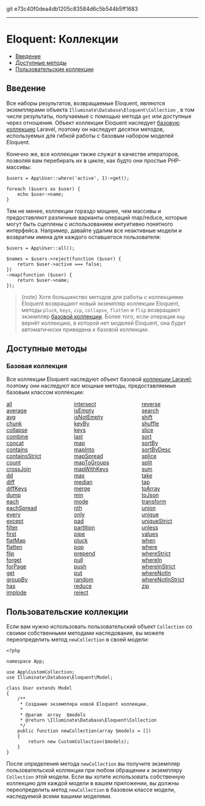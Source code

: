 git e73c40f0dea4db1205c83584d6c5b544b5ff1683

---

# Eloquent: Коллекции

- [Введение](#introduction)
- [Доступные методы](#available-methods)
- [Пользовательские коллекции](#custom-collections)

<a name="introduction"></a>
## Введение

Все наборы результатов, возвращаемые Eloquent, являются экземплярами объекта `Illuminate\Database\Eloquent\Collection` , в том числе результаты, получаемые с помощью метода `get` или доступные через отношения. Объект коллекции Eloquent наследует [базовую коллекцию](/docs/{{version}}/collections) Laravel, поэтому он наследует десятки методов, используемых для гибкой работы с базовым набором моделей Eloquent.

Конечно же, все коллекции также служат в качестве итераторов, позволяя вам перебирать их в цикле, как будто они простые PHP-массивы:

    $users = App\User::where('active', 1)->get();

    foreach ($users as $user) {
        echo $user->name;
    }

Тем не менее, коллекции гораздо мощнее, чем массивы и предоставляют различные варианты операций map/reduce, которые могут быть сцеплены с использованием интуитивно понятного интерфейса. Например, давайте удалим все неактивные модели и возвратим имена для каждого оставшегося пользователя:

    $users = App\User::all();

    $names = $users->reject(function ($user) {
        return $user->active === false;
    })
    ->map(function ($user) {
        return $user->name;
    });

> {note} Хотя большинство методов для работы с коллекциями Eloquent возвращают новый экземпляр коллекции Eloquent, методы `pluck`, `keys`, `zip`, `collapse`, `flatten` и `flip` возвращают экземпляр [базовой коллекции](/docs/{{version}}/collections). Более того, если операция `map` вернёт коллекцию, в которой нет моделей Eloquent, она будет автоматически приведена к базовой коллекции.

<a name="available-methods"></a>
## Доступные методы

### Базовая коллекция

Все коллекции Eloquent наследуют объект базовой [коллекции Laravel](/docs/{{version}}/collections); поэтому они наследуют все мощные методы, предоставляемые базовым классом коллекции:

<style>
    #collection-method-list > p {
        column-count: 3; -moz-column-count: 3; -webkit-column-count: 3;
        column-gap: 2em; -moz-column-gap: 2em; -webkit-column-gap: 2em;
    }

    #collection-method-list a {
        display: block;
    }
</style>

<div id="collection-method-list" markdown="1">

[all](/docs/{{version}}/collections#method-all)
[average](/docs/{{version}}/collections#method-average)
[avg](/docs/{{version}}/collections#method-avg)
[chunk](/docs/{{version}}/collections#method-chunk)
[collapse](/docs/{{version}}/collections#method-collapse)
[combine](/docs/{{version}}/collections#method-combine)
[concat](/docs/{{version}}/collections#method-concat)
[contains](/docs/{{version}}/collections#method-contains)
[containsStrict](/docs/{{version}}/collections#method-containsstrict)
[count](/docs/{{version}}/collections#method-count)
[crossJoin](/docs/{{version}}/collections#method-crossjoin)
[dd](/docs/{{version}}/collections#method-dd)
[diff](/docs/{{version}}/collections#method-diff)
[diffKeys](/docs/{{version}}/collections#method-diffkeys)
[dump](/docs/{{version}}/collections#method-dump)
[each](/docs/{{version}}/collections#method-each)
[eachSpread](/docs/{{version}}/collections#method-eachspread)
[every](/docs/{{version}}/collections#method-every)
[except](/docs/{{version}}/collections#method-except)
[filter](/docs/{{version}}/collections#method-filter)
[first](/docs/{{version}}/collections#method-first)
[flatMap](/docs/{{version}}/collections#method-flatmap)
[flatten](/docs/{{version}}/collections#method-flatten)
[flip](/docs/{{version}}/collections#method-flip)
[forget](/docs/{{version}}/collections#method-forget)
[forPage](/docs/{{version}}/collections#method-forpage)
[get](/docs/{{version}}/collections#method-get)
[groupBy](/docs/{{version}}/collections#method-groupby)
[has](/docs/{{version}}/collections#method-has)
[implode](/docs/{{version}}/collections#method-implode)
[intersect](/docs/{{version}}/collections#method-intersect)
[isEmpty](/docs/{{version}}/collections#method-isempty)
[isNotEmpty](/docs/{{version}}/collections#method-isnotempty)
[keyBy](/docs/{{version}}/collections#method-keyby)
[keys](/docs/{{version}}/collections#method-keys)
[last](/docs/{{version}}/collections#method-last)
[map](/docs/{{version}}/collections#method-map)
[mapInto](/docs/{{version}}/collections#method-mapinto)
[mapSpread](/docs/{{version}}/collections#method-mapspread)
[mapToGroups](/docs/{{version}}/collections#method-maptogroups)
[mapWithKeys](/docs/{{version}}/collections#method-mapwithkeys)
[max](/docs/{{version}}/collections#method-max)
[median](/docs/{{version}}/collections#method-median)
[merge](/docs/{{version}}/collections#method-merge)
[min](/docs/{{version}}/collections#method-min)
[mode](/docs/{{version}}/collections#method-mode)
[nth](/docs/{{version}}/collections#method-nth)
[only](/docs/{{version}}/collections#method-only)
[pad](/docs/{{version}}/collections#method-pad)
[partition](/docs/{{version}}/collections#method-partition)
[pipe](/docs/{{version}}/collections#method-pipe)
[pluck](/docs/{{version}}/collections#method-pluck)
[pop](/docs/{{version}}/collections#method-pop)
[prepend](/docs/{{version}}/collections#method-prepend)
[pull](/docs/{{version}}/collections#method-pull)
[push](/docs/{{version}}/collections#method-push)
[put](/docs/{{version}}/collections#method-put)
[random](/docs/{{version}}/collections#method-random)
[reduce](/docs/{{version}}/collections#method-reduce)
[reject](/docs/{{version}}/collections#method-reject)
[reverse](/docs/{{version}}/collections#method-reverse)
[search](/docs/{{version}}/collections#method-search)
[shift](/docs/{{version}}/collections#method-shift)
[shuffle](/docs/{{version}}/collections#method-shuffle)
[slice](/docs/{{version}}/collections#method-slice)
[sort](/docs/{{version}}/collections#method-sort)
[sortBy](/docs/{{version}}/collections#method-sortby)
[sortByDesc](/docs/{{version}}/collections#method-sortbydesc)
[splice](/docs/{{version}}/collections#method-splice)
[split](/docs/{{version}}/collections#method-split)
[sum](/docs/{{version}}/collections#method-sum)
[take](/docs/{{version}}/collections#method-take)
[tap](/docs/{{version}}/collections#method-tap)
[toArray](/docs/{{version}}/collections#method-toarray)
[toJson](/docs/{{version}}/collections#method-tojson)
[transform](/docs/{{version}}/collections#method-transform)
[union](/docs/{{version}}/collections#method-union)
[unique](/docs/{{version}}/collections#method-unique)
[uniqueStrict](/docs/{{version}}/collections#method-uniquestrict)
[unless](/docs/{{version}}/collections#method-unless)
[values](/docs/{{version}}/collections#method-values)
[when](/docs/{{version}}/collections#method-when)
[where](/docs/{{version}}/collections#method-where)
[whereStrict](/docs/{{version}}/collections#method-wherestrict)
[whereIn](/docs/{{version}}/collections#method-wherein)
[whereInStrict](/docs/{{version}}/collections#method-whereinstrict)
[whereNotIn](/docs/{{version}}/collections#method-wherenotin)
[whereNotInStrict](/docs/{{version}}/collections#method-wherenotinstrict)
[zip](/docs/{{version}}/collections#method-zip)

</div>

<a name="custom-collections"></a>
## Пользовательские коллекции

Если вам нужно использовать пользовательский объект `Collection` со своими собственными методами наследования, вы можете переопределить метод `newCollection` в своей модели:

    <?php

    namespace App;

    use App\CustomCollection;
    use Illuminate\Database\Eloquent\Model;

    class User extends Model
    {
        /**
         * Создание экземпляра новой Eloquent коллекции.
         *
         * @param  array  $models
         * @return \Illuminate\Database\Eloquent\Collection
         */
        public function newCollection(array $models = [])
        {
            return new CustomCollection($models);
        }
    }

После определения метода `newCollection` вы получите экземпляр пользовательской коллекции при любом обращении к экземпляру `Collection` этой модели. Если вы хотите использовать собственную коллекцию для каждой модели в вашем приложении, вы должны переопределить метод `newCollection` в базовом классе модели, наследуемой всеми вашими моделями.
